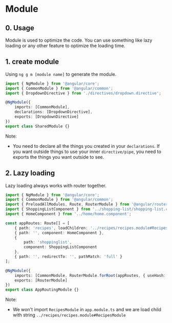 # Module

## 0. Usage

Module is used to optimize the code. You can use something like lazy loading or any other feature to optimize the loading time.

## 1. create module

Using `ng g m [module name]` to generate the module.

```ts
import { NgModule } from '@angular/core';
import { CommonModule } from '@angular/common';
import { DropdownDirective } from './directives/dropdown.directive';

@NgModule({
    imports: [CommonModule],
    declarations: [DropdownDirective],
    exports: [DropdownDirective]
})
export class SharedModule {}
```

Note:

-   You need to declare all the things you created in your `declarations`. If you want outside things to use your inner `directive/pipe`, you need to exports the things you want outside to see.

## 2. Lazy loading

Lazy loading always works with router together.

```ts (router.module.ts)
import { NgModule } from '@angular/core';
import { CommonModule } from '@angular/common';
import { PreloadAllModules, Route, RouterModule } from '@angular/router';
import { ShoppingListComponent } from '../shopping-list/shopping-list.component';
import { HomeComponent } from '../home/home.component';

const appRoutes: Route[] = [
    { path: 'recipes', loadChildren: '../recipes/recipes.module#RecipesModule' },
    { path: '', component: HomeComponent },
    {
        path: 'shoppinglist',
        component: ShoppingListComponent
    },
    { path: '', redirectTo: '', pathMatch: 'full' }
];

@NgModule({
    imports: [CommonModule, RouterModule.forRoot(appRoutes, { useHash: true, preloadingStrategy: PreloadAllModules })],
    exports: [RouterModule]
})
export class AppRoutingModule {}
```

Note:

-   We won't import `RecipesModule` in `app.module.ts` and we are load child with string `../recipes/recipes.module#RecipesModule`
